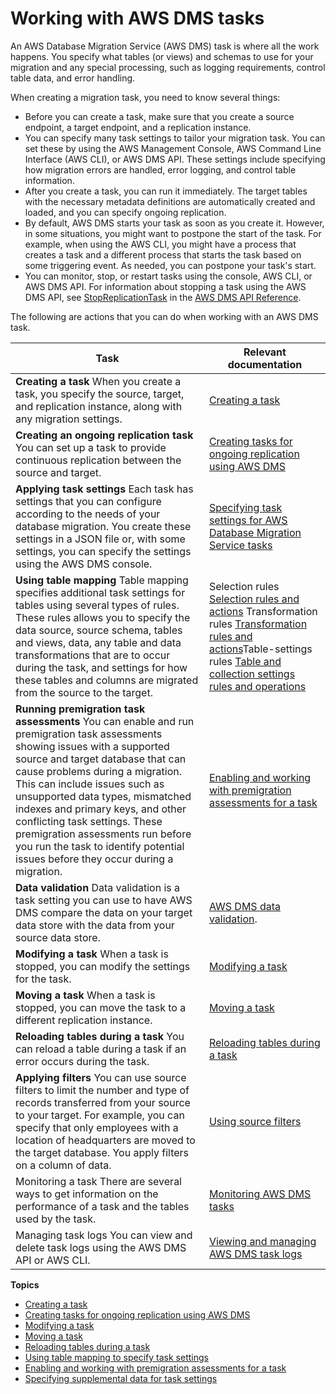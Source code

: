 # Working with AWS DMS tasks<a name="CHAP_Tasks"></a>

An AWS Database Migration Service \(AWS DMS\) task is where all the work happens\. You specify what tables \(or views\) and schemas to use for your migration and any special processing, such as logging requirements, control table data, and error handling\. 

When creating a migration task, you need to know several things:
+ Before you can create a task, make sure that you create a source endpoint, a target endpoint, and a replication instance\. 
+ You can specify many task settings to tailor your migration task\. You can set these by using the AWS Management Console, AWS Command Line Interface \(AWS CLI\), or AWS DMS API\. These settings include specifying how migration errors are handled, error logging, and control table information\. 
+ After you create a task, you can run it immediately\. The target tables with the necessary metadata definitions are automatically created and loaded, and you can specify ongoing replication\.
+ By default, AWS DMS starts your task as soon as you create it\. However, in some situations, you might want to postpone the start of the task\. For example, when using the AWS CLI, you might have a process that creates a task and a different process that starts the task based on some triggering event\. As needed, you can postpone your task's start\. 
+ You can monitor, stop, or restart tasks using the console, AWS CLI, or AWS DMS API\. For information about stopping a task using the AWS DMS API, see [StopReplicationTask](https://docs.aws.amazon.com/dms/latest/APIReference/API_StopReplicationTask.html) in the [AWS DMS API Reference](https://docs.aws.amazon.com/dms/latest/APIReference/)\.

The following are actions that you can do when working with an AWS DMS task\.


| Task | Relevant documentation | 
| --- | --- | 
|   **Creating a task**  When you create a task, you specify the source, target, and replication instance, along with any migration settings\.  |  [Creating a task](CHAP_Tasks.Creating.md)  | 
|   **Creating an ongoing replication task**  You can set up a task to provide continuous replication between the source and target\.   |  [Creating tasks for ongoing replication using AWS DMS](CHAP_Task.CDC.md)  | 
|   **Applying task settings**  Each task has settings that you can configure according to the needs of your database migration\. You create these settings in a JSON file or, with some settings, you can specify the settings using the AWS DMS console\.  |  [Specifying task settings for AWS Database Migration Service tasks](CHAP_Tasks.CustomizingTasks.TaskSettings.md)  | 
|   **Using table mapping**  Table mapping specifies additional task settings for tables using several types of rules\. These rules allows you to specify the data source, source schema, tables and views, data, any table and data transformations that are to occur during the task, and settings for how these tables and columns are migrated from the source to the target\.  |  Selection rules  [Selection rules and actions](CHAP_Tasks.CustomizingTasks.TableMapping.SelectionTransformation.Selections.md) Transformation rules  [ Transformation rules and actions](CHAP_Tasks.CustomizingTasks.TableMapping.SelectionTransformation.Transformations.md)Table\-settings rules [Table and collection settings rules and operations](CHAP_Tasks.CustomizingTasks.TableMapping.SelectionTransformation.Tablesettings.md) | 
|   **Running premigration task assessments**  You can enable and run premigration task assessments showing issues with a supported source and target database that can cause problems during a migration\. This can include issues such as unsupported data types, mismatched indexes and primary keys, and other conflicting task settings\. These premigration assessments run before you run the task to identify potential issues before they occur during a migration\.  |  [Enabling and working with premigration assessments for a task](CHAP_Tasks.AssessmentReport.md)  | 
|   **Data validation**  Data validation is a task setting you can use to have AWS DMS compare the data on your target data store with the data from your source data store\.  |  [AWS DMS data validation](CHAP_Validating.md)\.  | 
|   **Modifying a task**  When a task is stopped, you can modify the settings for the task\.  |  [Modifying a task](CHAP_Tasks.Modifying.md)  | 
|   **Moving a task**  When a task is stopped, you can move the task to a different replication instance\.  |  [Moving a task](CHAP_Tasks.Moving.md)  | 
|   **Reloading tables during a task**  You can reload a table during a task if an error occurs during the task\.  |  [Reloading tables during a task](CHAP_Tasks.ReloadTables.md)  | 
|   **Applying filters**  You can use source filters to limit the number and type of records transferred from your source to your target\. For example, you can specify that only employees with a location of headquarters are moved to the target database\. You apply filters on a column of data\.  |  [Using source filters](CHAP_Tasks.CustomizingTasks.Filters.md)  | 
| Monitoring a task There are several ways to get information on the performance of a task and the tables used by the task\.  |  [Monitoring AWS DMS tasks](CHAP_Monitoring.md)  | 
| Managing task logs You can view and delete task logs using the AWS DMS API or AWS CLI\.   |  [Viewing and managing AWS DMS task logs](CHAP_Monitoring.md#CHAP_Monitoring.ManagingLogs)  | 

**Topics**
+ [Creating a task](CHAP_Tasks.Creating.md)
+ [Creating tasks for ongoing replication using AWS DMS](CHAP_Task.CDC.md)
+ [Modifying a task](CHAP_Tasks.Modifying.md)
+ [Moving a task](CHAP_Tasks.Moving.md)
+ [Reloading tables during a task](CHAP_Tasks.ReloadTables.md)
+ [Using table mapping to specify task settings](CHAP_Tasks.CustomizingTasks.TableMapping.md)
+ [Enabling and working with premigration assessments for a task](CHAP_Tasks.AssessmentReport.md)
+ [Specifying supplemental data for task settings](CHAP_Tasks.TaskData.md)